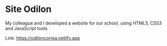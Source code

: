 # Site Odilon
  My colleague and I developed a website for our school, using HTML5, CSS3 and JavaScript tools.

  Link: https://odiloncorrea.netlify.app
